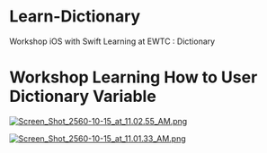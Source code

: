 # Learn-Dictionary
Workshop iOS with Swift Learning at EWTC : Dictionary

# Workshop Learning How to User Dictionary Variable

[![Screen_Shot_2560-10-15_at_11.02.55_AM.png](https://s1.postimg.org/7ts0ijr53j/Screen_Shot_2560-10-15_at_11.02.55_AM.png)](https://postimg.org/image/1fdemy98jv/)

[![Screen_Shot_2560-10-15_at_11.01.33_AM.png](https://s1.postimg.org/2mz022gt3j/Screen_Shot_2560-10-15_at_11.01.33_AM.png)](https://postimg.org/image/7ydwms2vrf/)
